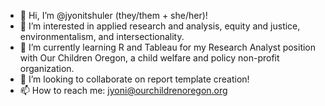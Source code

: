 - 👋 Hi, I’m @jyonitshuler (they/them + she/her)! 
- 👀 I’m interested in applied research and analysis, equity and justice, environmentalism, and intersectionality.
- 🌱 I’m currently learning R and Tableau for my Research Analyst position with Our Children Oregon, a child welfare and policy non-profit organization.
- 💞️ I’m looking to collaborate on report template creation!
- 📫 How to reach me: jyoni@ourchildrenoregon.org

<!---
jyonitshuler/jyonitshuler is a ✨ special ✨ repository because its `README.md` (this file) appears on your GitHub profile.
You can click the Preview link to take a look at your changes.
--->
